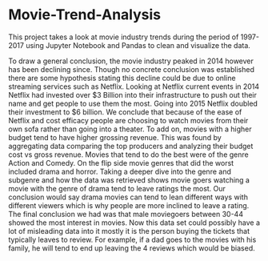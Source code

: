 # Movie-Trend-Analysis

This project takes a look at movie industry trends during the period of 1997-2017 using Jupyter Notebook and Pandas to clean and visualize the data.

To draw a general conclusion, the movie industry peaked in 2014 however has been
declining since. Though no concrete conclusion was established there are some hypothesis
stating this decline could be due to online streaming services such as Netflix. Looking at Netflix
current events in 2014 Netflix had invested over $3 Billion into their infrastructure to push out
their name and get people to use them the most. Going into 2015 Netflix doubled their
investment to $6 billion. We conclude that because of the ease of Netflix and cost efficacy
people are choosing to watch movies from their own sofa rather than going into a theater.
To add on, movies with a higher budget tend to have higher grossing revenue. This was
found by aggregating data comparing the top producers and analyzing their budget cost vs
gross revenue.
Movies that tend to do the best were of the genre Action and Comedy. On the flip side
movie genres that did the worst included drama and horror.
Taking a deeper dive into the genre and subgenre and how the data was retrieved
shows movie goers watching a movie with the genre of drama tend to leave ratings the most.
Our conclusion would say drama movies can tend to lean different ways with different viewers
which is why people are more inclined to leave a rating.
The final conclusion we had was that male moviegoers between 30-44 showed the most
interest in movies. Now this data set could possibly have a lot of misleading data into it mostly
it is the person buying the tickets that typically leaves to review. For example, if a dad goes to
the movies with his family, he will tend to end up leaving the 4 reviews which would be biased.

